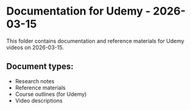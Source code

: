 # Documentation for Udemy - 2026-03-15

This folder contains documentation and reference materials for Udemy videos on 2026-03-15.

## Document types:
- Research notes
- Reference materials
- Course outlines (for Udemy)
- Video descriptions
